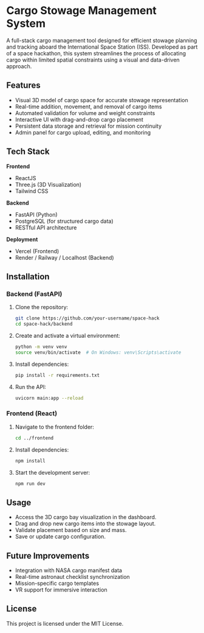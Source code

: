 # Cargo Stowage Management System

A full-stack cargo management tool designed for efficient stowage planning and tracking aboard the International Space Station (ISS). Developed as part of a space hackathon, this system streamlines the process of allocating cargo within limited spatial constraints using a visual and data-driven approach.

## Features

- Visual 3D model of cargo space for accurate stowage representation
- Real-time addition, movement, and removal of cargo items
- Automated validation for volume and weight constraints
- Interactive UI with drag-and-drop cargo placement
- Persistent data storage and retrieval for mission continuity
- Admin panel for cargo upload, editing, and monitoring

## Tech Stack

**Frontend**
- ReactJS
- Three.js (3D Visualization)
- Tailwind CSS

**Backend**
- FastAPI (Python)
- PostgreSQL (for structured cargo data)
- RESTful API architecture

**Deployment**
- Vercel (Frontend)
- Render / Railway / Localhost (Backend)

## Installation

### Backend (FastAPI)

1. Clone the repository:
   ```bash
   git clone https://github.com/your-username/space-hack
   cd space-hack/backend
   ```

2. Create and activate a virtual environment:
   ```bash
   python -m venv venv
   source venv/bin/activate  # On Windows: venv\Scripts\activate
   ```

3. Install dependencies:
   ```bash
   pip install -r requirements.txt
   ```

4. Run the API:
   ```bash
   uvicorn main:app --reload
   ```

### Frontend (React)

1. Navigate to the frontend folder:
   ```bash
   cd ../frontend
   ```

2. Install dependencies:
   ```bash
   npm install
   ```

3. Start the development server:
   ```bash
   npm run dev
   ```

## Usage

- Access the 3D cargo bay visualization in the dashboard.
- Drag and drop new cargo items into the stowage layout.
- Validate placement based on size and mass.
- Save or update cargo configuration.


## Future Improvements

- Integration with NASA cargo manifest data
- Real-time astronaut checklist synchronization
- Mission-specific cargo templates
- VR support for immersive interaction

## License

This project is licensed under the MIT License.
